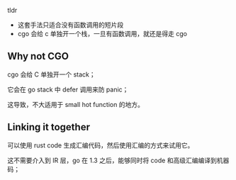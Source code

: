 
tldr
- 这套手法只适合没有函数调用的短片段
- cgo 会给 c 单独开一个栈，一旦有函数调用，就还是得走 cgo
## Why not CGO

cgo 会给 C 单独开一个 stack；

它会在 go stack 中 defer 调用来防 panic；

这导致，不大适用于 small hot function 的地方。

## Linking it together

可以使用 rust code 生成汇编代码，然后使用汇编的方式来试用它。

这不需要介入到 IR 层，go 在 1.3 之后，能够同时将 code 和高级汇编编译到机器码；